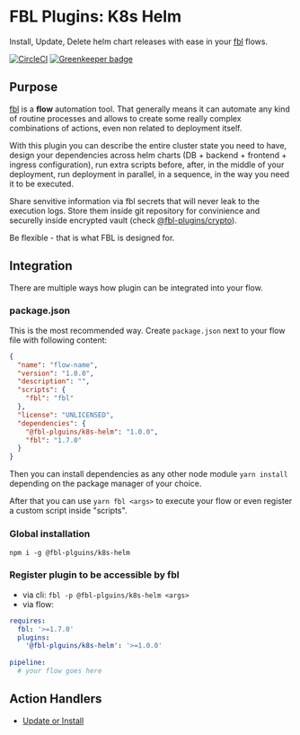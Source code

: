 # FBL Plugins: K8s Helm

Install, Update, Delete helm chart releases with ease in your [fbl](https://fbl.fireblink.com) flows.

[![CircleCI](https://circleci.com/gh/FireBlinkLTD/fbl-plugins-k8s-helm.svg?style=svg)](https://circleci.com/gh/FireBlinkLTD/fbl-plugins-k8s-helm) [![Greenkeeper badge](https://badges.greenkeeper.io/FireBlinkLTD/fbl-plugins-k8s-helm.svg)](https://greenkeeper.io/)

## Purpose

[fbl](https://fbl.fireblink.com) is a **flow** automation tool. That generally means it can automate any kind of routine processes and allows to create some really complex combinations of actions, even non related to deployment itself.

With this plugin you can describe the entire cluster state you need to have, design your dependencies across helm charts (DB + backend + frontend + ingress configuration), run extra scripts before, after, in the middle of your deployment, run deployment in parallel, in a sequence, in the way you need it to be executed.

Share senvitive information via fbl secrets that will never leak to the execution logs. Store them inside git repository for convinience and securelly inside encrypted vault (check [@fbl-plugins/crypto](https://github.com/FireBlinkLTD/fbl-plugins-crypto)).

Be flexible - that is what FBL is designed for.

## Integration

There are multiple ways how plugin can be integrated into your flow.

### package.json

This is the most recommended way. Create `package.json` next to your flow file with following content:

```json
{
  "name": "flow-name",
  "version": "1.0.0",
  "description": "",
  "scripts": {
    "fbl": "fbl"    
  },
  "license": "UNLICENSED",
  "dependencies": {
    "@fbl-plguins/k8s-helm": "1.0.0",
    "fbl": "1.7.0"
  }
}
```

Then you can install dependencies as any other node module `yarn install` depending on the package manager of your choice.

After that you can use `yarn fbl <args>` to execute your flow or even register a custom script inside "scripts".

### Global installation

`npm i -g @fbl-plguins/k8s-helm`

### Register plugin to be accessible by fbl

- via cli: `fbl -p @fbl-plguins/k8s-helm <args>`
- via flow:

```yaml
requires:
  fbl: '>=1.7.0'
  plugins:
    '@fbl-plguins/k8s-helm': '>=1.0.0'
    
pipeline:
  # your flow goes here
```

## Action Handlers

* [Update or Install](./docs/UpdateOrInstall.md)
